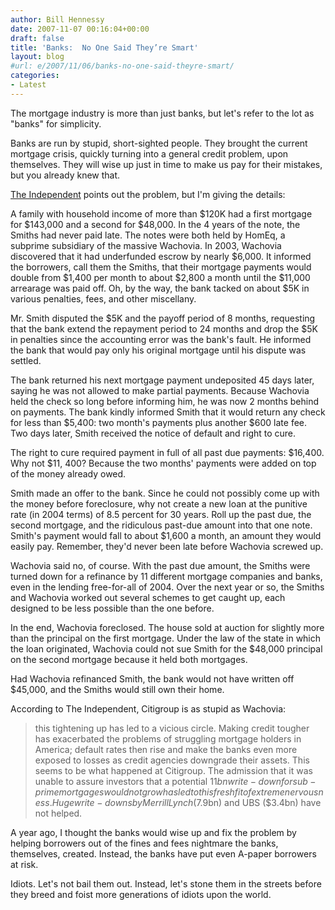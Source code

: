 ```yaml
---
author: Bill Hennessy
date: 2007-11-07 00:16:04+00:00
draft: false
title: 'Banks:  No One Said They’re Smart'
layout: blog
#url: e/2007/11/06/banks-no-one-said-theyre-smart/
categories:
- Latest
---
```


The mortgage industry is more than just banks, but let's refer to the lot as "banks" for simplicity.

Banks are run by stupid, short-sighted people.  They brought the current mortgage crisis, quickly turning into a general credit problem, upon themselves.  They will wise up just in time to make us pay for their mistakes, but you already knew that.

[The Independent](https://news.independent.co.uk/business/news/article3132507.ece) points out the problem, but I'm giving the details:

A family with household income of more than $120K had a first mortgage for $143,000 and a second for $48,000.  In the 4 years of the note, the Smiths had never paid late.  The notes were both held by HomEq, a subprime subsidiary of the massive Wachovia.  In 2003, Wachovia discovered that it had underfunded escrow by nearly $6,000.  It informed the borrowers, call them the Smiths, that their mortgage payments would double from $1,400 per month to about $2,800 a month until the $11,000 arrearage was paid off.  Oh, by the way, the bank tacked on about $5K in various penalties, fees, and other miscellany.

Mr. Smith disputed the $5K and the payoff period of 8 months, requesting that the bank extend the repayment period to 24 months and drop the $5K in penalties since the accounting error was the bank's fault.  He informed the bank that would pay only his original mortgage until his dispute was settled.

The bank returned his next mortgage payment undeposited 45 days later, saying he was not allowed to make partial payments.  Because Wachovia held the check so long before informing him, he was now 2 months behind on payments.  The bank kindly informed Smith that it would return any check for less than $5,400:  two month's payments plus another $600 late fee.  Two days later, Smith received the notice of default and right to cure.

The right to cure required payment in full of all past due payments:  $16,400.  Why not $11, 400?  Because the two months' payments were added on top of the money already owed.

Smith made an offer to the bank.  Since he could not possibly come up with the money before foreclosure, why not create a new loan at the punitive rate (in 2004 terms) of 8.5 percent for 30 years.  Roll up the past due, the second mortgage, and the ridiculous past-due amount into that one note.  Smith's payment would fall to about $1,600 a month, an amount they would easily pay.  Remember, they'd never been late before Wachovia screwed up.

Wachovia said no, of course.  With the past due amount, the Smiths were turned down for a refinance by 11 different mortgage companies and banks, even in the lending free-for-all of 2004.  Over the next year or so, the Smiths and Wachovia worked out several schemes to get caught up, each designed to be less possible than the one before.

In the end, Wachovia foreclosed.  The house sold at auction for slightly more than the principal on the first mortgage.  Under the law of the state in which the loan originated, Wachovia could not sue Smith for the $48,000 principal on the second mortgage because it held both mortgages.

Had Wachovia refinanced Smith, the bank would not have written off $45,000, and the Smiths would still own their home.

According to The Independent, Citigroup is as stupid as Wachovia:




> this tightening up has led to a vicious circle. Making credit tougher has exacerbated the problems of struggling mortgage holders in America; default rates then rise and make the banks even more exposed to losses as credit agencies downgrade their assets. This seems to be what happened at Citigroup. The admission that it was unable to assure investors that a potential $11bn write-down for sub-prime mortgages would not grow has led to this fresh fit of extreme nervousness. Huge write-downs by Merrill Lynch ($7.9bn) and UBS ($3.4bn) have not helped.




A year ago, I thought the banks would wise up and fix the problem by helping borrowers out of the fines and fees nightmare the banks, themselves, created.  Instead, the banks have put even A-paper borrowers at risk.

Idiots.  Let's not bail them out.  Instead, let's stone them in the streets before they breed and foist more generations of idiots upon the world.
